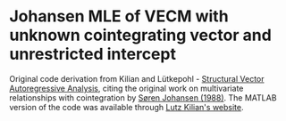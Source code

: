 # Johansen MLE of VECM with unknown cointegrating vector and unrestricted intercept

Original code derivation from Kilian and Lütkepohl - [Structural Vector Autoregressive Analysis](https://www.cambridge.org/core/books/structural-vector-autoregressive-analysis/DAF4217439EA585D10902D58A8849E06), citing the original work on multivariate relationships with cointegration by [Søren Johansen (1988)](https://www.sciencedirect.com/science/article/abs/pii/0165188988900413). The MATLAB version of the code was available through [Lutz Kilian's website](https://sites.google.com/site/lkilian2019/textbook/code).
